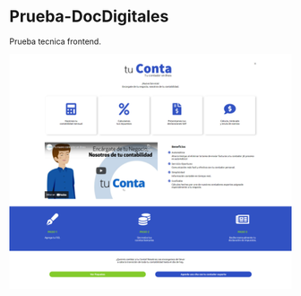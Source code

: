 # Prueba-DocDigitales
Prueba tecnica frontend.

![Page](https://github.com/alesamv/Prueba-DocDigitales/blob/master/preview%20page.png "Page")
